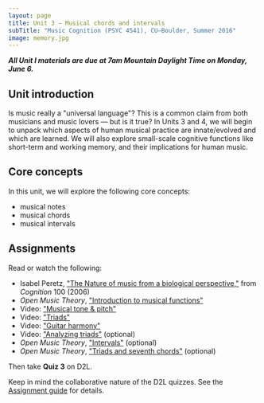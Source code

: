 ```yaml
---
layout: page
title: Unit 3 – Musical chords and intervals
subTitle: "Music Cognition (PSYC 4541), CU–Boulder, Summer 2016"
image: memory.jpg
---
```


***All Unit I materials are due at 7am Mountain Daylight Time on Monday, June 6.***

## Unit introduction

Is music really a "universal language"? This is a common claim from both musicians and music lovers — but is it true? In Units 3 and 4, we will begin to unpack which aspects of human musical practice are innate/evolved and which are learned. We will also explore small-scale cognitive functions like short-term and working memory, and their implications for human music.

## Core concepts

In this unit, we will explore the following core concepts:

- musical notes  
- musical chords  
- musical intervals  

## Assignments

Read or watch the following:

- Isabel Peretz, ["The Nature of music from a biological perspective,"](http://eamusic.dartmouth.edu/~larry/music1052008/readings/peretz.pdf) from *Cognition* 100 (2006)  
- *Open Music Theory*, ["Introduction to musical functions"](http://openmusictheory.com/functions.html)  
- Video: ["Musical tone & pitch"](https://vimeo.com/129254238)  
- Video: ["Triads"](https://vimeo.com/94521923)  
- Video: ["Guitar harmony"](https://vimeo.com/94527744)  
- Video: ["Analyzing triads"](https://vimeo.com/94723962) (optional)  
- *Open Music Theory*, ["Intervals"](http://openmusictheory.com/intervals.html) (optional)  
- *Open Music Theory*, ["Triads and seventh chords"](http://openmusictheory.com/triads.html) (optional)  

Then take **Quiz 3** on D2L.

Keep in mind the collaborative nature of the D2L quizzes. See the [Assignment guide](/assessments/) for details.

